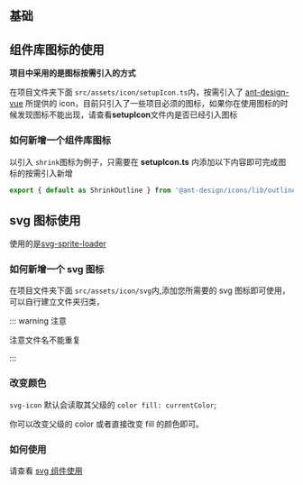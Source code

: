 ## 基础

## 组件库图标的使用

**项目中采用的是图标按需引入的方式**

在项目文件夹下面 `src/assets/icon/setupIcon.ts`内，按需引入了 [ant-design-vue](https://www.antdv.com/components/icon-cn/) 所提供的 icon，目前只引入了一些项目必须的图标，如果你在使用图标的时候发现图标不能出现，请查看**setupIcon**文件内是否已经引入图标

### 如何新增一个组件库图标

以引入 `shrink`图标为例子，只需要在 **setupIcon.ts** 内添加以下内容即可完成图标的按需引入新增

```js
export { default as ShrinkOutline } from '@ant-design/icons/lib/outline/ShrinkOutline';
```

## svg 图标使用

使用的是[svg-sprite-loader](https://github.com/JetBrains/svg-sprite-loader)

### 如何新增一个 svg 图标

在项目文件夹下面 `src/assets/icon/svg`内,添加您所需要的 svg 图标即可使用，可以自行建立文件夹归类，

::: warning 注意

注意文件名不能重复

:::

### 改变颜色

`svg-icon` 默认会读取其父级的 `color fill: currentColor`;

你可以改变父级的 color 或者直接改变 fill 的颜色即可。

### 如何使用

请查看 [svg 组件使用](/comp/icon/svg)
